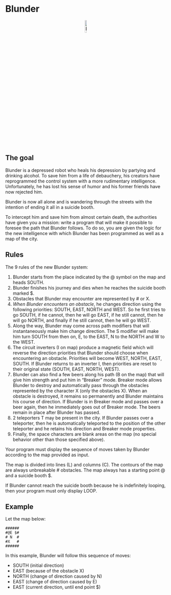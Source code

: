 # Blunder

<p align="center">
    <img src="https://i.pinimg.com/originals/84/a8/e1/84a8e1847cef2a104174b1a8bca64dd9.png" alt="Blunder" width="10%" height="10%">
</p>

## The goal

Blunder is a depressed robot who heals his depression by partying and drinking alcohol. To save him from a life of debauchery, his creators have reprogrammed the control system with a more rudimentary intelligence. Unfortunately, he has lost his sense of humor and his former friends have now rejected him.

Blunder is now all alone and is wandering through the streets with the intention of ending it all in a suicide booth.

To intercept him and save him from almost certain death, the authorities have given you a mission: write a program that will make it possible to foresee the path that Blunder follows. To do so, you are given the logic for the new intelligence with which Blunder has been programmed as well as a map of the city.

## Rules

The 9 rules of the new Blunder system:

1. Blunder starts from the place indicated by the @ symbol on the map and heads SOUTH.
2. Blunder finishes his journey and dies when he reaches the suicide booth marked $.
3. Obstacles that Blunder may encounter are represented by # or X.
4. *When Blunder encounters an obstacle*, he changes direction using the following priorities: SOUTH, EAST, NORTH and WEST. So he first tries to go SOUTH, if he cannot, then he will go EAST, if he still cannot, then he will go NORTH, and finally if he still cannot, then he will go WEST.
5. Along the way, Blunder may come across path modifiers that will instantaneously make him change direction. The S modifier will make him turn SOUTH from then on, E, to the EAST, N to the NORTH and W to the WEST.
6. The circuit inverters (I on map) produce a magnetic field which will reverse the direction priorities that Blunder should choose when encountering an obstacle. Priorities will become WEST, NORTH, EAST, SOUTH. If Blunder returns to an inverter I, then priorities are reset to their original state (SOUTH, EAST, NORTH, WEST).
7. Blunder can also find a few beers along his path (B on the map) that will give him strength and put him in “Breaker” mode. Breaker mode allows Blunder to destroy and automatically pass through the obstacles represented by the character X (only the obstacles X). When an obstacle is destroyed, it remains so permanently and Blunder maintains his course of direction. If Blunder is in Breaker mode and passes over a beer again, then he immediately goes out of Breaker mode. The beers remain in place after Blunder has passed.
8. 2 teleporters T may be present in the city. If Blunder passes over a teleporter, then he is automatically teleported to the position of the other teleporter and he retains his direction and Breaker mode properties.
9. Finally, the space characters are blank areas on the map (no special behavior other than those specified above).

Your program must display the sequence of moves taken by Blunder according to the map provided as input.

The map is divided into lines (L) and columns (C). The contours of the map are always unbreakable # obstacles. The map always has a starting point @ and a suicide booth $.

If Blunder cannot reach the suicide booth because he is indefinitely looping, then your program must only display LOOP.

## Example

Let the map below:
```
######
#@E $#
# N  #
#X   #
######
```

In this example, Blunder will follow this sequence of moves:

- SOUTH (initial direction)
- EAST (because of the obstacle X)
- NORTH (change of direction caused by N)
- EAST (change of direction caused by E)
- EAST (current direction, until end point $)